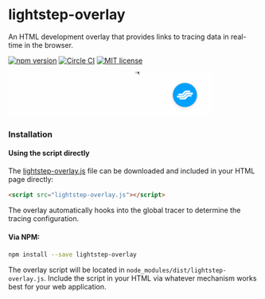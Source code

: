 # lightstep-overlay

An HTML development overlay that provides links to tracing data in real-time in the browser.

[![npm version](https://badge.fury.io/js/lightstep-overlay.svg)](https://badge.fury.io/js/lightstep-overlay)
[![Circle CI](https://circleci.com/gh/lightstep/lightstep-overlay.svg?style=shield)](https://circleci.com/gh/lightstep/lightstep-overlay)
[![MIT license](http://img.shields.io/badge/license-MIT-blue.svg)](http://opensource.org/licenses/MIT)

![example](doc/example.gif)

### Installation

#### Using the script directly

The [lightstep-overlay.js](dist/lightstep-overlay.js) file can be downloaded and included in your HTML page directly:

```html
<script src="lightstep-overlay.js"></script>
```

The overlay automatically hooks into the global tracer to determine the tracing configuration.

#### Via NPM:

```bash
npm install --save lightstep-overlay
```

The overlay script will be located in `node_modules/dist/lightstep-overlay.js`. Include the script in your HTML via whatever mechanism works best for your web application.
